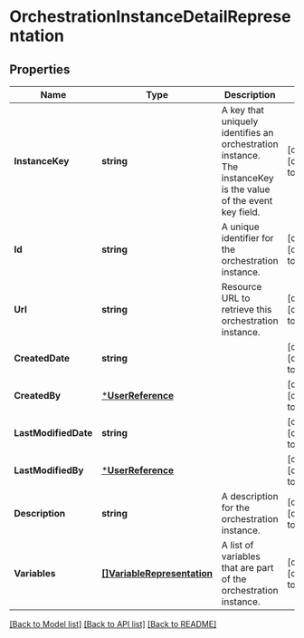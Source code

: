 # OrchestrationInstanceDetailRepresentation

## Properties
Name | Type | Description | Notes
------------ | ------------- | ------------- | -------------
**InstanceKey** | **string** | A key that uniquely identifies an orchestration instance. The instanceKey is the value of the event key field. | [optional] [default to null]
**Id** | **string** | A unique identifier for the orchestration instance. | [optional] [default to null]
**Url** | **string** | Resource URL to retrieve this orchestration instance. | [optional] [default to null]
**CreatedDate** | **string** |  | [optional] [default to null]
**CreatedBy** | [***UserReference**](UserReference.md) |  | [optional] [default to null]
**LastModifiedDate** | **string** |  | [optional] [default to null]
**LastModifiedBy** | [***UserReference**](UserReference.md) |  | [optional] [default to null]
**Description** | **string** | A description for the orchestration instance. | [optional] [default to null]
**Variables** | [**[]VariableRepresentation**](VariableRepresentation.md) | A list of variables that are part of the orchestration instance. | [optional] [default to null]

[[Back to Model list]](../README.md#documentation-for-models) [[Back to API list]](../README.md#documentation-for-api-endpoints) [[Back to README]](../README.md)


